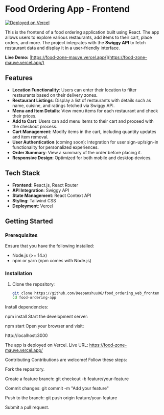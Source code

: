 # Food Ordering App - Frontend

[![Deployed on Vercel](https://img.shields.io/badge/Deployed%20on-Vercel-black?style=flat&logo=vercel)](https://food-zone-mauve.vercel.app/)

This is the frontend of a food ordering application built using React. The app allows users to explore various restaurants, add items to their cart, place orders, and more. The project integrates with the **Swiggy API** to fetch restaurant data and display it in a user-friendly interface.  

**Live Demo:** [https://food-zone-mauve.vercel.app/](https://food-zone-mauve.vercel.app/)

## Features

- **Location Functionality**: Users can enter their location to filter restaurants based on their delivery zones.
- **Restaurant Listings**: Display a list of restaurants with details such as name, cuisine, and ratings fetched via Swiggy API.
- **Menu and Item Details**: View menu items for each restaurant and check their prices.
- **Add to Cart**: Users can add menu items to their cart and proceed with the checkout process.
- **Cart Management**: Modify items in the cart, including quantity updates and item removal.
- **User Authentication** (coming soon): Integration for user sign-up/sign-in functionality for personalized experiences.
- **Order Summary**: View a summary of the order before placing it.
- **Responsive Design**: Optimized for both mobile and desktop devices.

## Tech Stack

- **Frontend**: React.js, React Router
- **API Integration**: Swiggy API
- **State Management**: React Context API
- **Styling**: Tailwind CSS
- **Deployment**: Vercel

## Getting Started

### Prerequisites

Ensure that you have the following installed:

- Node.js (>= 14.x)
- npm or yarn (npm comes with Node.js)

### Installation

1. Clone the repository:
   ```bash
   git clone https://github.com/Deepanshuu06/food_ordering_web_frontend.git
   cd food-ordering-app

Install dependencies:


npm install
Start the development server:


npm start
Open your browser and visit:


http://localhost:3000

The app is deployed on Vercel.
Live URL: https://food-zone-mauve.vercel.app/

Contributing
Contributions are welcome! Follow these steps:

Fork the repository.

Create a feature branch: git checkout -b feature/your-feature

Commit changes: git commit -m "Add your feature"

Push to the branch: git push origin feature/your-feature

Submit a pull request.
